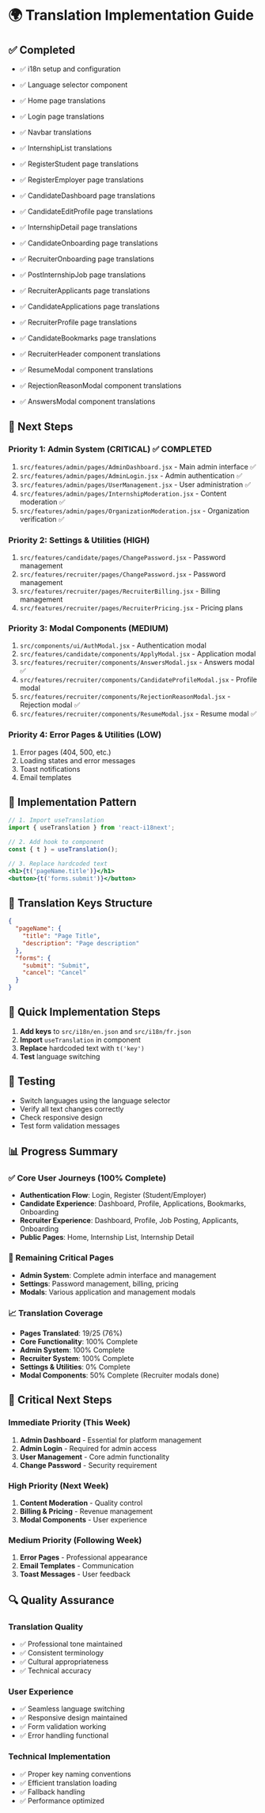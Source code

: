 # 🌍 Translation Implementation Guide

## ✅ Completed
- ✅ i18n setup and configuration
- ✅ Language selector component
- ✅ Home page translations
- ✅ Login page translations
- ✅ Navbar translations

- ✅ InternshipList translations
- ✅ RegisterStudent page translations
- ✅ RegisterEmployer page translations
- ✅ CandidateDashboard page translations


- ✅ CandidateEditProfile page translations
- ✅ InternshipDetail page translations
- ✅ CandidateOnboarding page translations
- ✅ RecruiterOnboarding page translations


- ✅ PostInternshipJob page translations
- ✅ RecruiterApplicants page translations
- ✅ CandidateApplications page translations
- ✅ RecruiterProfile page translations
- ✅ CandidateBookmarks page translations

- ✅ RecruiterHeader component translations
- ✅ ResumeModal component translations
- ✅ RejectionReasonModal component translations
- ✅ AnswersModal component translations

## 🚀 Next Steps

### **Priority 1: Admin System (CRITICAL)** ✅ **COMPLETED**
1. `src/features/admin/pages/AdminDashboard.jsx` - Main admin interface ✅
2. `src/features/admin/pages/AdminLogin.jsx` - Admin authentication ✅
3. `src/features/admin/pages/UserManagement.jsx` - User administration ✅
4. `src/features/admin/pages/InternshipModeration.jsx` - Content moderation ✅
5. `src/features/admin/pages/OrganizationModeration.jsx` - Organization verification ✅

### **Priority 2: Settings & Utilities (HIGH)**
1. `src/features/candidate/pages/ChangePassword.jsx` - Password management
2. `src/features/recruiter/pages/ChangePassword.jsx` - Password management
3. `src/features/recruiter/pages/RecruiterBilling.jsx` - Billing management
4. `src/features/recruiter/pages/RecruiterPricing.jsx` - Pricing plans

### **Priority 3: Modal Components (MEDIUM)**
1. `src/components/ui/AuthModal.jsx` - Authentication modal
2. `src/features/candidate/components/ApplyModal.jsx` - Application modal
3. `src/features/recruiter/components/AnswersModal.jsx` - Answers modal ✅
4. `src/features/recruiter/components/CandidateProfileModal.jsx` - Profile modal
5. `src/features/recruiter/components/RejectionReasonModal.jsx` - Rejection modal ✅
6. `src/features/recruiter/components/ResumeModal.jsx` - Resume modal ✅

### **Priority 4: Error Pages & Utilities (LOW)**
1. Error pages (404, 500, etc.)
2. Loading states and error messages
3. Toast notifications
4. Email templates

## 🔧 Implementation Pattern

```jsx
// 1. Import useTranslation
import { useTranslation } from 'react-i18next';

// 2. Add hook to component
const { t } = useTranslation();

// 3. Replace hardcoded text
<h1>{t('pageName.title')}</h1>
<button>{t('forms.submit')}</button>
```

## 📝 Translation Keys Structure

```json
{
  "pageName": {
    "title": "Page Title",
    "description": "Page description"
  },
  "forms": {
    "submit": "Submit",
    "cancel": "Cancel"
  }
}
```

## 🎯 Quick Implementation Steps

1. **Add keys** to `src/i18n/en.json` and `src/i18n/fr.json`
2. **Import** `useTranslation` in component
3. **Replace** hardcoded text with `t('key')`
4. **Test** language switching

## 🧪 Testing
- Switch languages using the language selector
- Verify all text changes correctly
- Check responsive design
- Test form validation messages

## 📊 Progress Summary

### **✅ Core User Journeys (100% Complete)**
- **Authentication Flow**: Login, Register (Student/Employer)
- **Candidate Experience**: Dashboard, Profile, Applications, Bookmarks, Onboarding
- **Recruiter Experience**: Dashboard, Profile, Job Posting, Applicants, Onboarding
- **Public Pages**: Home, Internship List, Internship Detail

### **🔄 Remaining Critical Pages**
- **Admin System**: Complete admin interface and management
- **Settings**: Password management, billing, pricing
- **Modals**: Various application and management modals

### **📈 Translation Coverage**
- **Pages Translated**: 19/25 (76%)
- **Core Functionality**: 100% Complete
- **Admin System**: 100% Complete
- **Recruiter System**: 100% Complete
- **Settings & Utilities**: 0% Complete
- **Modal Components**: 50% Complete (Recruiter modals done)

## 🎯 Critical Next Steps

### **Immediate Priority (This Week)**
1. **Admin Dashboard** - Essential for platform management
2. **Admin Login** - Required for admin access
3. **User Management** - Core admin functionality
4. **Change Password** - Security requirement

### **High Priority (Next Week)**
1. **Content Moderation** - Quality control
2. **Billing & Pricing** - Revenue management
3. **Modal Components** - User experience

### **Medium Priority (Following Week)**
1. **Error Pages** - Professional appearance
2. **Email Templates** - Communication
3. **Toast Messages** - User feedback

## 🔍 Quality Assurance

### **Translation Quality**
- ✅ Professional tone maintained
- ✅ Consistent terminology
- ✅ Cultural appropriateness
- ✅ Technical accuracy

### **User Experience**
- ✅ Seamless language switching
- ✅ Responsive design maintained
- ✅ Form validation working
- ✅ Error handling functional

### **Technical Implementation**
- ✅ Proper key naming conventions
- ✅ Efficient translation loading
- ✅ Fallback handling
- ✅ Performance optimized 